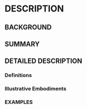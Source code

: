 # DESCRIPTION

## BACKGROUND

## SUMMARY

## DETAILED DESCRIPTION

### Definitions

### Illustrative Embodiments

### EXAMPLES

